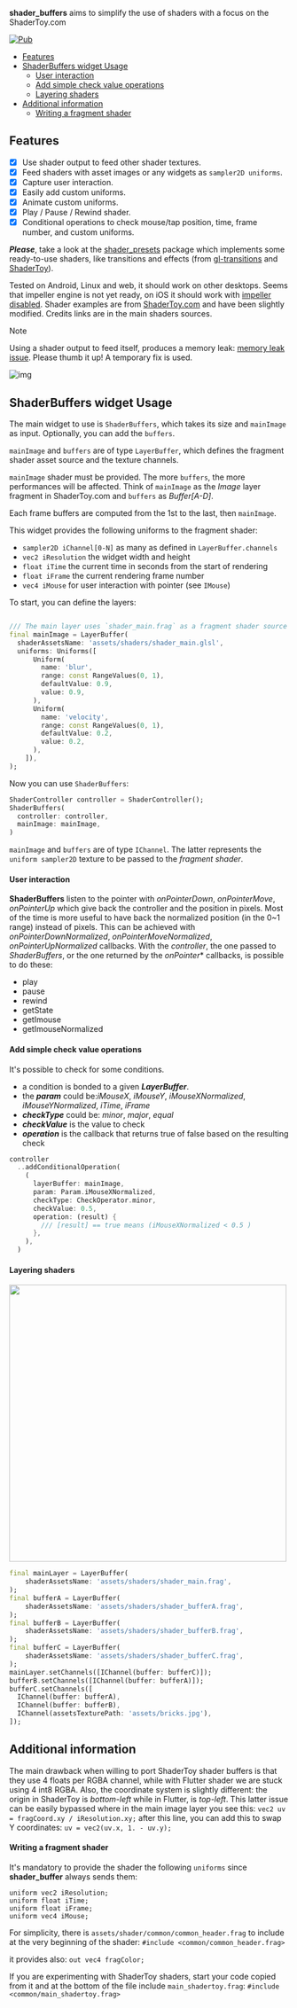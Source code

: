 **shader_buffers** aims to simplify the use of shaders with a focus on the ShaderToy.com

[![Pub](https://img.shields.io/pub/v/shader_buffers.svg)](https://pub.dev/packages/shader_buffers)

- [Features](#Features)
- [ShaderBuffers widget Usage](#ShaderBuffers-widget-Usage)
  - [User interaction](#User-interaction)
  - [Add simple check value operations](#Add-simple-check-value-operations)
  - [Layering shaders](#Layering-shaders)
- [Additional information](#Additional-information)
  - [Writing a fragment shader](#Writing-a-fragment-shader)

## Features


- [x] Use shader output to feed other shader textures.
- [x] Feed shaders with asset images or any widgets as `sampler2D uniforms`.
- [x] Capture user interaction.
- [x] Easily add custom uniforms.
- [x] Animate custom uniforms.
- [x] Play / Pause / Rewind shader.
- [x] Conditional operations to check mouse/tap position, time, frame number, and custom uniforms.

***Please***, take a look at the [shader_presets](https://github.com/alnitak/shader_presets) package which implements some ready-to-use shaders, like transitions and effects (from [gl-transitions](https://gl-transitions.com/) and [ShaderToy](https://www.shadertoy.com/)).

Tested on Android, Linux and web, it should work on other desktops. 
Seems that impeller engine is not yet ready, on iOS it should work with [impeller disabled](https://docs.flutter.dev/perf/impeller#ios).
Shader examples are from [ShaderToy.com](https://shadertoy.com) and have been slightly modified. Credits links are in the main shaders sources.

> [!NOTE]  
> Using a shader output to feed itself, produces a memory leak: [memory leak issue](https://github.com/flutter/flutter/issues/138627). Please thumb it up! A temporary fix is used.

![img](https://github.com/alnitak/shader_buffers/raw/main/images/shader_buffers.gif)


## ShaderBuffers widget Usage

The main widget to use is `ShaderBuffers`, which takes its size and `mainImage` as input. Optionally, you can add the `buffers`.

`mainImage` and `buffers` are of type `LayerBuffer`, which defines the fragment shader asset source and the texture channels.

`mainImage` shader must be provided. The more `buffers`, the more performances will be affected.
Think of `mainImage` as the *Image* layer fragment in ShaderToy.com and `buffers` as *Buffer[A-D]*.

Each frame buffers are computed from the 1st to the last, then `mainImage`.

This widget provides the following uniforms to the fragment shader:
* `sampler2D iChannel[0-N]` as many as defined in `LayerBuffer.channels`
* `vec2 iResolution` the widget width and height
* `float iTime` the current time in seconds from the start of rendering
* `float iFrame` the current rendering frame number
* `vec4 iMouse` for user interaction with pointer (see `IMouse`)

To start, you can define the layers:
```dart

/// The main layer uses `shader_main.frag` as a fragment shader source and some float uniforms
final mainImage = LayerBuffer(
  shaderAssetsName: 'assets/shaders/shader_main.glsl',
  uniforms: Uniforms([
      Uniform(
        name: 'blur',
        range: const RangeValues(0, 1),
        defaultValue: 0.9,
        value: 0.9,
      ),
      Uniform(
        name: 'velocity',
        range: const RangeValues(0, 1),
        defaultValue: 0.2,
        value: 0.2,
      ),
    ]),
);
```
Now you can use `ShaderBuffers`:
```dart
ShaderController controller = ShaderController();
ShaderBuffers(
  controller: controller,
  mainImage: mainImage,
)
```

`mainImage` and `buffers` are of type `IChannel`. The latter represents the `uniform sampler2D` texture to be passed to the *fragment shader*.

#### User interaction
**ShaderBuffers** listen to the pointer with *onPointerDown*, *onPointerMove*, *onPointerUp* which give back the controller and the position in pixels. Most of the time is more useful to have back the normalized position (in the 0~1 range) instead of pixels. This can be achieved with *onPointerDownNormalized*, *onPointerMoveNormalized*, *onPointerUpNormalized* callbacks.
With the *controller*, the one passed to *ShaderBuffers*, or the one returned by the *onPointer** callbacks, is possible to do these:
- play
- pause
- rewind
- getState
- getImouse
- getImouseNormalized

#### Add simple check value operations
It's possible to check for some conditions. 
- a condition is bonded to a given ***LayerBuffer***.
- the ***param*** could be:*iMouseX*, *iMouseY*, *iMouseXNormalized*, *iMouseYNormalized*, *iTime*, *iFrame*
- ***checkType*** could be: *minor*, *major*, *equal*
- ***checkValue*** is the value to check
- ***operation*** is the callback that returns true of false based on the resulting check


```dart
controller
  ..addConditionalOperation(
    (
      layerBuffer: mainImage,
      param: Param.iMouseXNormalized,
      checkType: CheckOperator.minor,
      checkValue: 0.5,
      operation: (result) {
        /// [result] == true means (iMouseXNormalized < 0.5 )
      },
    ),
  )
```

#### Layering shaders

<img src="https://github.com/alnitak/shader_buffers/assets/192827/4dc0f799-6109-4489-aae8-df379298c459" width="500" />

```dart
final mainLayer = LayerBuffer(
    shaderAssetsName: 'assets/shaders/shader_main.frag',
);
final bufferA = LayerBuffer(
    shaderAssetsName: 'assets/shaders/shader_bufferA.frag',
);
final bufferB = LayerBuffer(
    shaderAssetsName: 'assets/shaders/shader_bufferB.frag',
);
final bufferC = LayerBuffer(
    shaderAssetsName: 'assets/shaders/shader_bufferC.frag',
);
mainLayer.setChannels([IChannel(buffer: bufferC)]);
bufferB.setChannels([IChannel(buffer: bufferA)]);
bufferC.setChannels([
  IChannel(buffer: bufferA),
  IChannel(buffer: bufferB),
  IChannel(assetsTexturePath: 'assets/bricks.jpg'),
]);
```


## Additional information

The main drawback when willing to port ShaderToy shader buffers is that they use 4 floats per RGBA channel, while with Flutter shader we are stuck using 4 int8 RGBA.
Also, the coordinate system is slightly different: the origin in ShaderToy is *bottom-left* while in Flutter, is *top-left*. This latter issue can be easily bypassed where in the main image layer you see this:
`vec2 uv = fragCoord.xy / iResolution.xy;`
after this line, you can add this to swap Y coordinates:
`uv = vec2(uv.x, 1. - uv.y);`

#### Writing a fragment shader

It's mandatory to provide the shader the following `uniforms` since **shader_buffer** always sends them:

```
uniform vec2 iResolution;
uniform float iTime;
uniform float iFrame;
uniform vec4 iMouse;
```

For simplicity, there is `assets/shader/common/common_header.frag` to include at the very beginning of the shader:
`#include <common/common_header.frag>` 

it provides also:
`out vec4 fragColor;`

If you are experimenting with ShaderToy shaders, start your code copied from it and at the bottom of the file include `main_shadertoy.frag`:
`#include <common/main_shadertoy.frag>`




